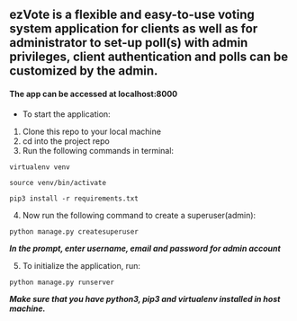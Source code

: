 ## ezVote is a flexible and easy-to-use voting system application for clients as well as for administrator to set-up poll(s) with admin privileges, client authentication and polls can be customized by the admin.

#### The app can be accessed at localhost:8000

* To start the application:

1. Clone this repo to your local machine
2. cd into the project repo
3. Run the following commands in terminal:

`virtualenv venv`

`source venv/bin/activate`

`pip3 install -r requirements.txt`

4. Now run the following command to create a superuser(admin):

`python manage.py createsuperuser`

**_In the prompt, enter username, email and password for admin account_**

5. To initialize the application, run:

`python manage.py runserver`

**_Make sure that you have python3, pip3 and virtualenv installed in host machine._**
